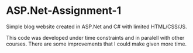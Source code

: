 # ASP.Net-Assignment-1

Simple blog website created in ASP.Net and C# with limited HTML/CSS/JS.

This code was developed under time constraints and in paralell with other courses. There are some improvements that I could make given more time.
